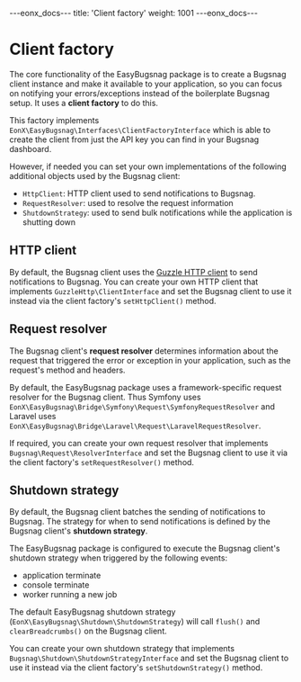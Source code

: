 ---eonx_docs---
title: 'Client factory'
weight: 1001
---eonx_docs---

# Client factory

The core functionality of the EasyBugsnag package is to create a Bugsnag client instance and make it available to your
application, so you can focus on notifying your errors/exceptions instead of the boilerplate Bugsnag setup. It uses a
**client factory** to do this.

This factory implements `EonX\EasyBugsnag\Interfaces\ClientFactoryInterface` which is able to create the client from
just the API key you can find in your Bugsnag dashboard.

However, if needed you can set your own implementations of the following additional objects used by the Bugsnag client:

- `HttpClient`: HTTP client used to send notifications to Bugsnag.
- `RequestResolver`: used to resolve the request information
- `ShutdownStrategy`: used to send bulk notifications while the application is shutting down

## HTTP client

By default, the Bugsnag client uses the [Guzzle HTTP client][1] to send notifications to Bugsnag. You can create your
own HTTP client that implements `GuzzleHttp\ClientInterface` and set the Bugsnag client to use it instead via the client
factory's `setHttpClient()` method.

## Request resolver

The Bugsnag client's **request resolver** determines information about the request that triggered the error or exception
in your application, such as the request's method and headers.

By default, the EasyBugsnag package uses a framework-specific request resolver for the Bugsnag client. Thus Symfony uses
`EonX\EasyBugsnag\Bridge\Symfony\Request\SymfonyRequestResolver` and Laravel uses
`EonX\EasyBugsnag\Bridge\Laravel\Request\LaravelRequestResolver`.

If required, you can create your own request resolver that implements `Bugsnag\Request\ResolverInterface` and set the
Bugsnag client to use it via the client factory's `setRequestResolver()` method.

## Shutdown strategy

By default, the Bugsnag client batches the sending of notifications to Bugsnag. The strategy for when to send
notifications is defined by the Bugsnag client's **shutdown strategy**.

The EasyBugsnag package is configured to execute the Bugsnag client's shutdown strategy when triggered by the following
events:
- application terminate
- console terminate
- worker running a new job

The default EasyBugsnag shutdown strategy (`EonX\EasyBugsnag\Shutdown\ShutdownStrategy`) will call `flush()` and
`clearBreadcrumbs()` on the Bugsnag client.

You can create your own shutdown strategy that implements `Bugsnag\Shutdown\ShutdownStrategyInterface` and set the
Bugsnag client to use it instead via the client factory's `setShutdownStrategy()` method.

[1]: http://docs.guzzlephp.org/en/stable/
